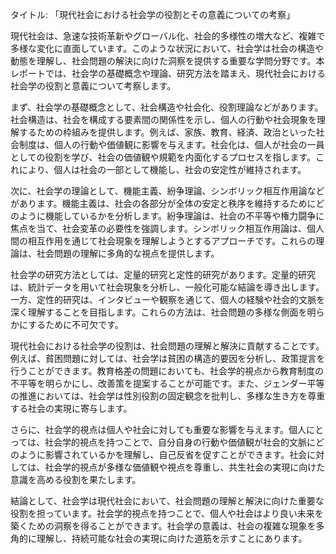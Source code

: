 タイトル: 「現代社会における社会学の役割とその意義についての考察」

現代社会は、急速な技術革新やグローバル化、社会的多様性の増大など、複雑で多様な変化に直面しています。このような状況において、社会学は社会の構造や動態を理解し、社会問題の解決に向けた洞察を提供する重要な学問分野です。本レポートでは、社会学の基礎概念や理論、研究方法を踏まえ、現代社会における社会学の役割と意義について考察します。

まず、社会学の基礎概念として、社会構造や社会化、役割理論などがあります。社会構造は、社会を構成する要素間の関係性を示し、個人の行動や社会現象を理解するための枠組みを提供します。例えば、家族、教育、経済、政治といった社会制度は、個人の行動や価値観に影響を与えます。社会化は、個人が社会の一員としての役割を学び、社会の価値観や規範を内面化するプロセスを指します。これにより、個人は社会の一部として機能し、社会の安定性が維持されます。

次に、社会学の理論として、機能主義、紛争理論、シンボリック相互作用論などがあります。機能主義は、社会の各部分が全体の安定と秩序を維持するためにどのように機能しているかを分析します。紛争理論は、社会の不平等や権力闘争に焦点を当て、社会変革の必要性を強調します。シンボリック相互作用論は、個人間の相互作用を通じて社会現象を理解しようとするアプローチです。これらの理論は、社会問題の理解に多角的な視点を提供します。

社会学の研究方法としては、定量的研究と定性的研究があります。定量的研究は、統計データを用いて社会現象を分析し、一般化可能な結論を導き出します。一方、定性的研究は、インタビューや観察を通じて、個人の経験や社会的文脈を深く理解することを目指します。これらの方法は、社会問題の多様な側面を明らかにするために不可欠です。

現代社会における社会学の役割は、社会問題の理解と解決に貢献することです。例えば、貧困問題に対しては、社会学は貧困の構造的要因を分析し、政策提言を行うことができます。教育格差の問題においても、社会学的視点から教育制度の不平等を明らかにし、改善策を提案することが可能です。また、ジェンダー平等の推進においては、社会学は性別役割の固定観念を批判し、多様な生き方を尊重する社会の実現に寄与します。

さらに、社会学的視点は個人や社会に対しても重要な影響を与えます。個人にとっては、社会学的視点を持つことで、自分自身の行動や価値観が社会的文脈にどのように影響されているかを理解し、自己反省を促すことができます。社会に対しては、社会学的視点が多様な価値観や視点を尊重し、共生社会の実現に向けた意識を高める役割を果たします。

結論として、社会学は現代社会において、社会問題の理解と解決に向けた重要な役割を担っています。社会学的視点を持つことで、個人や社会はより良い未来を築くための洞察を得ることができます。社会学の意義は、社会の複雑な現象を多角的に理解し、持続可能な社会の実現に向けた道筋を示すことにあります。
